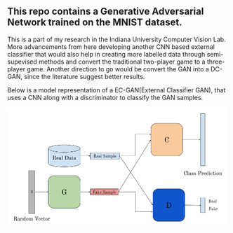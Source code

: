 ## This repo contains a Generative Adversarial Network trained on the MNIST dataset. 
This is a part of my research in the Indiana University Computer Vision Lab. More advancements from here developing another CNN based external classifier that would also help in creating more labelled data through semi-supevised methods and convert the traditional two-player game to a three-player game.
Another direction to go would be convert the GAN into a DC-GAN, since the literature suggest better results.

Below is a model representation of a EC-GAN(External Classifier GAN), that uses a CNN along with a discriminator to classify the GAN samples.

<img src="images/EC-GAN.png" alt="EC-GAN" width="500" >
